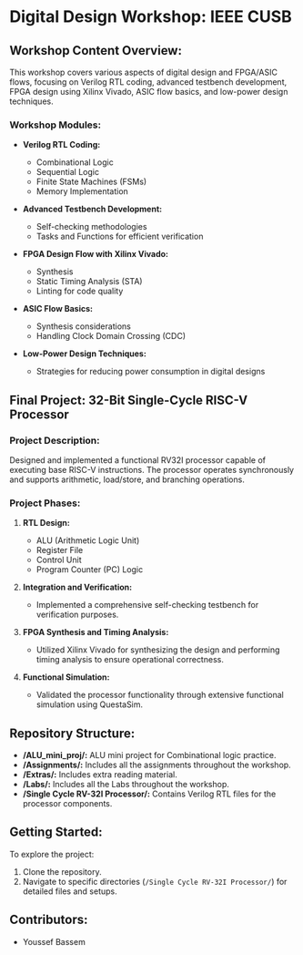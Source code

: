 # Digital Design Workshop: IEEE CUSB

## Workshop Content Overview:

This workshop covers various aspects of digital design and FPGA/ASIC flows, focusing on Verilog RTL coding, advanced testbench development, FPGA design using Xilinx Vivado, ASIC flow basics, and low-power design techniques.

### Workshop Modules:

- **Verilog RTL Coding:**

  - Combinational Logic
  - Sequential Logic
  - Finite State Machines (FSMs)
  - Memory Implementation

- **Advanced Testbench Development:**

  - Self-checking methodologies
  - Tasks and Functions for efficient verification

- **FPGA Design Flow with Xilinx Vivado:**

  - Synthesis
  - Static Timing Analysis (STA)
  - Linting for code quality

- **ASIC Flow Basics:**

  - Synthesis considerations
  - Handling Clock Domain Crossing (CDC)

- **Low-Power Design Techniques:**
  - Strategies for reducing power consumption in digital designs

## Final Project: 32-Bit Single-Cycle RISC-V Processor

### Project Description:

Designed and implemented a functional RV32I processor capable of executing base RISC-V instructions. The processor operates synchronously and supports arithmetic, load/store, and branching operations.

### Project Phases:

1. **RTL Design:**

   - ALU (Arithmetic Logic Unit)
   - Register File
   - Control Unit
   - Program Counter (PC) Logic

2. **Integration and Verification:**

   - Implemented a comprehensive self-checking testbench for verification purposes.

3. **FPGA Synthesis and Timing Analysis:**

   - Utilized Xilinx Vivado for synthesizing the design and performing timing analysis to ensure operational correctness.

4. **Functional Simulation:**
   - Validated the processor functionality through extensive functional simulation using QuestaSim.

## Repository Structure:

- **/ALU_mini_proj/:** ALU mini project for Combinational logic practice.
- **/Assignments/:** Includes all the assignments throughout the workshop.
- **/Extras/:** Includes extra reading material.
- **/Labs/:** Includes all the Labs throughout the workshop.
- **/Single Cycle RV-32I Processor/:** Contains Verilog RTL files for the processor components.

## Getting Started:

To explore the project:

1. Clone the repository.
2. Navigate to specific directories (`/Single Cycle RV-32I Processor/`) for detailed files and setups.

## Contributors:

- Youssef Bassem
